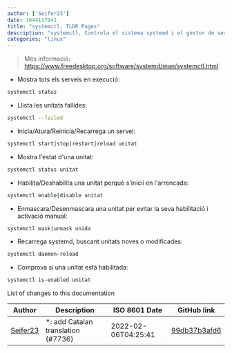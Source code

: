 ```yaml
---
author: ['Seifer23']
date: 1644117941
title: "systemctl, TLDR Pages"
description: "systemctl, Controla el sistema systemd i el gestor de serveis."
categories: "linux"
---
```

> Més informació: <https://www.freedesktop.org/software/systemd/man/systemctl.html>.

- Mostra tots els serveis en execució:

```bash
systemctl status
```

- Llista les unitats fallides:

```bash
systemctl --failed
```

- Inicia/Atura/Reinicia/Recarrega un servei:

```bash
systemctl start|stop|restart|reload unitat
```

- Mostra l'estat d'una unitat:

```bash
systemctl status unitat
```

- Habilita/Deshabilita una unitat perquè s'inicii en l'arrencada:

```bash
systemctl enable|disable unitat
```

- Enmascara/Desenmascara una unitat per evitar la seva habilitació i activació manual:

```bash
systemctl mask|unmask unida
```

- Recarrega systemd, buscant unitats noves o modificades:

```bash
systemctl daemon-reload
```

- Comprova si una unitat està habilitada:

```bash
systemctl is-enabled unitat
```
List of changes to this documentation


Author | Description | ISO 8601 Date | GitHub link
------|-----|-----|-----
[Seifer23](mailto:48915360+Seifer23@users.noreply.github.com) | *: add Catalan translation (#7736) | 2022-02-06T04:25:41 | [99db37b3afd6](https://github.com/tldr-pages/tldr/commit/99db37b3afd6dba836a6d94e4688601fdb3bac98)

